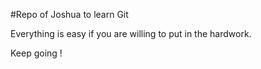 #Repo of Joshua to learn Git

Everything is easy if you are willing to put in the hardwork.

Keep going !
